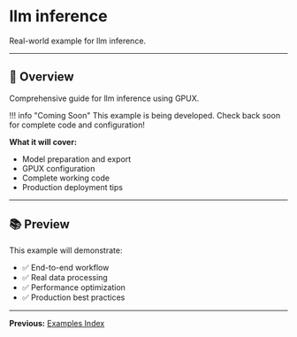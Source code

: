 # llm inference

Real-world example for llm inference.

---

## 🎯 Overview

Comprehensive guide for llm inference using GPUX.

!!! info "Coming Soon"
    This example is being developed. Check back soon for complete code and configuration!

**What it will cover:**
- Model preparation and export
- GPUX configuration
- Complete working code
- Production deployment tips

---

## 📚 Preview

This example will demonstrate:
- ✅ End-to-end workflow
- ✅ Real data processing
- ✅ Performance optimization
- ✅ Production best practices

---

**Previous:** [Examples Index](index.md)
